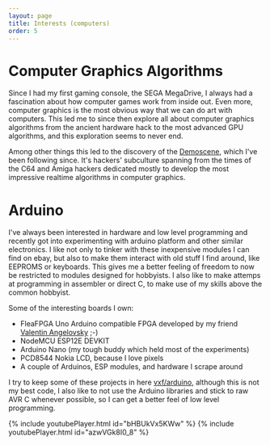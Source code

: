 ```yaml
---
layout: page
title: Interests (computers)
order: 5
---
```


Computer Graphics Algorithms
============================
Since I had my first gaming console, the SEGA MegaDrive, I always had a
fascination about how computer games work from inside out.
Even more, computer graphics is the most obvious way that we can do art
with computers.
This led me to since then explore all about computer graphics algorithms
from the ancient hardware hack to the most advanced GPU algorithms, and
this exploration seems to never end.

Among other things this led to the discovery of the [Demoscene](https://en.wikipedia.org/wiki/Demoscene),
which I've been following since.
It's hackers' subculture spanning from the times of the C64 and Amiga hackers
dedicated mostly to develop the most impressive realtime algorithms in computer graphics.

Arduino
=======
I've always been interested in hardware and low level programming and recently
got into experimenting with arduino platform and other similar electronics.
I like not only to tinker with these inexpensive modules I can find on ebay, 
but also to make them interact with old stuff I find around, like EEPROMS or
keyboards. This gives me a better feeling of freedom to now be restricted to
modules designed for hobbyists. I also like to make attemps at programming in
assembler or direct C, to make use of my skills above the common hobbyist.

Some of the interesting boards I own:
- FleaFPGA Uno Arduino compatible FPGA developed by my friend [Valentin Angelovsky](https://www.fleasystems.com/fleaFPGA.html) ;-)
- NodeMCU ESP12E DEVKIT
- Arduino Nano (my tough buddy which held most of the experiments)
- PCD8544 Nokia LCD, because I love pixels
- A couple of Arduinos, ESP modules, and hardware I scrape around

I try to keep some of these projects in here [vxf/arduino](https://github.com/vxf/arduino),
although this is not my best code, I also like to not use the Arduino libraries
and stick to raw AVR C whenever possible, so I can get a better feel of low
level programming.

{% include youtubePlayer.html id="bHBUkVx5KWw" %}
{% include youtubePlayer.html id="azwVGk8I0_8" %}
